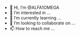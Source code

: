 - 👋 Hi, I’m @ALFA1OMEGA
- 👀 I’m interested in ...
- 🌱 I’m currently learning ...
- 💞️ I’m looking to collaborate on ...
- 📫 How to reach me ...

<!---
ALFA1OMEGA/ALFA1OMEGA is a ✨ special ✨ repository because its `README.md` (this file) appears on your GitHub profile.
You can click the Preview link to take a look at your changes.
--->
